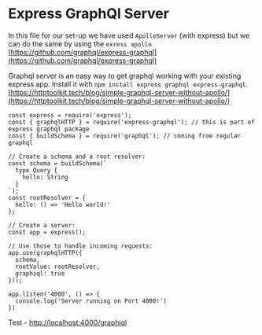# Express GraphQl Server

In this file for our set-up we have used `ApolloServer` (with express) but we can do the same by using the `exress apollo` 
[https://github.com/graphql/express-graphql](https://github.com/graphql/express-graphql)

Graphql server is an easy way to get graphql working with your existing express app. Install it with `npm install express graphql express-graphql`.
[https://httptoolkit.tech/blog/simple-graphql-server-without-apollo/](https://httptoolkit.tech/blog/simple-graphql-server-without-apollo/)

```
const express = require('express');
const { graphqlHTTP } = require('express-graphql'); // this is part of express graphql package
const { buildSchema } = require('graphql'); // coming from regular graphql

// Create a schema and a root resolver:
const schema = buildSchema(`
  type Query {
    hello: String
  }
`);
const rootResolver = {
  hello: () => 'Hello world!'
};

// Create a server:
const app = express();

// Use those to handle incoming requests:
app.use(graphqlHTTP({
  schema,
  rootValue: rootResolver,
  graphiql: true
}));

app.listen('4000', () => {
  console.log('Server running on Port 4000!')
})
```

Test - [http://localhost:4000/graphiql](http://localhost:4000/graphiql)